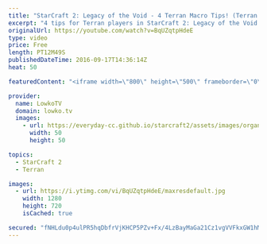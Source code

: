 ```yaml
---
title: "StarCraft 2: Legacy of the Void - 4 Terran Macro Tips! (Terran Tutorial)"
excerpt: "4 tips for Terran players in StarCraft 2: Legacy of the Void. Subscribe for more videos: http://lowko.tv/youtube More StarCraft 2 tutorials: https://goo.gl/a5vYOq  These guidelines should help out most Terran players that are looking to improve in StarCraft 2: 1. Focus on Marine, Marauder and Medivac"
originalUrl: https://youtube.com/watch?v=BqUZqtpHdeE
type: video
price: Free
length: PT12M49S
publishedDateTime: 2016-09-17T14:36:14Z
heat: 50

featuredContent: "<iframe width=\"800\" height=\"500\" frameborder=\"0\" src=\"https://www.youtube.com/embed/BqUZqtpHdeE\" allow=\"accelerometer; autoplay; encrypted-media; gyroscope; picture-in-picture\" allowfullscreen></iframe>"

provider:
  name: LowkoTV
  domain: lowko.tv
  images:
    - url: https://everyday-cc.github.io/starcraft2/assets/images/organizations/lowko.tv-50x50.jpg
      width: 50
      height: 50

topics:
  - StarCraft 2
  - Terran

images:
  - url: https://i.ytimg.com/vi/BqUZqtpHdeE/maxresdefault.jpg
    width: 1280
    height: 720
    isCached: true

secured: "fNHLdu0p4ulPR5hqDbfrVjKHCP5PZv+Fx/4LzBayMaGa21Cz1vgVVFkxGW1hMiEP7O3c+wkjAD+iidZnxM0Pw/vWicDtA/cQ41h9UK4QIXGTzWiFzlDzFErXmGNZNgjEBMMP3bZgHTyFFv2gtN4AVupiyoC0+lRIDt8nrC3ANtCE5hmCVVvoXK1aOXCzySUlonojbqxMF5H8574FqvIprEMO7ul8pbqcAfizhJb9tmI51V5I9+LrvlGWa7wWJ4Ry72pTnqKSJRScSC3N5ZiM6uup+F3eLS2jcbZynnjRbv8PcDOcVeqEOal/wqW2nhvnwktmSky5b6/BVuSG1eJbxpE5AIXG3vpvomcjwJULWYpEYhnOMagCwX9xmJtFucICCyRkddUjFEOdSOoIr8zP8vGBP5bXflGLfLoWc3157L7ZFi7KA61dU/AhpLGsDJiP;ItY/XhJM4S86e0PNp4ctXQ=="
---
```



